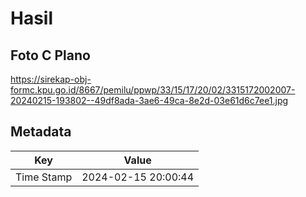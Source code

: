 # Hasil

## Foto C Plano

https://sirekap-obj-formc.kpu.go.id/8667/pemilu/ppwp/33/15/17/20/02/3315172002007-20240215-193802--49df8ada-3ae6-49ca-8e2d-03e61d6c7ee1.jpg


## Metadata

| Key        | Value               |
| ---------- | ------------------- |
| Time Stamp | 2024-02-15 20:00:44 |




